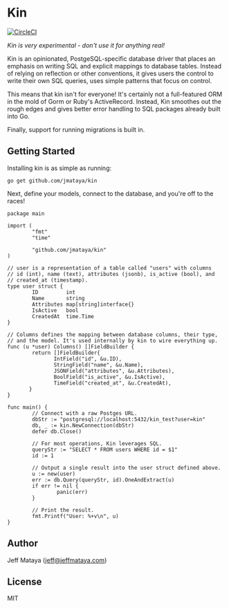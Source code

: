 # Kin

[![CircleCI](https://circleci.com/gh/jmataya/kin.svg?style=svg)](https://circleci.com/gh/jmataya/kin)

*Kin is very experimental - don't use it for anything real!*

Kin is an opinionated, PostgeSQL-specific database driver that places an
emphasis on writing SQL and explicit mappings to database tables. Instead of
relying on reflection or other conventions, it gives users the control to
write their own SQL queries, uses simple patterns that focus on control.

This means that kin isn't for everyone! It's certainly not a
full-featured ORM in the mold of Gorm or Ruby's ActiveRecord. Instead, Kin
smoothes out the rough edges and gives better error handling to SQL packages
already built into Go.

Finally, support for running migrations is built in.

## Getting Started

Installing kin is as simple as running:

```shell
go get github.com/jmataya/kin
```

Next, define your models, connect to the database, and you're off to the
races!

```golang
package main

import (
        "fmt"
        "time"

        "github.com/jmataya/kin"
)

// user is a representation of a table called "users" with columns
// id (int), name (text), attributes (jsonb), is_active (bool), and
// created_at (timestamp).
type user struct {
        ID         int
        Name       string
        Attributes map[string]interface{}
        IsActive   bool
        CreatedAt  time.Time
}

// Columns defines the mapping between database columns, their type,
// and the model. It's used internally by kin to wire everything up.
func (u *user) Columns() []FieldBuilder {
        return []FieldBuilder{
               IntField("id", &u.ID),
               StringField("name", &u.Name),
               JSONField("attributes", &u.Attributes),
               BoolField("is_active", &u.IsActive),
               TimeField("created_at", &u.CreatedAt),
       }
}

func main() {
        // Connect with a raw Postges URL.
        dbStr := "postgresql://localhost:5432/kin_test?user=kin"
        db, _ := kin.NewConnection(dbStr)
        defer db.Close()
        
        // For most operations, Kin leverages SQL.
        queryStr := "SELECT * FROM users WHERE id = $1"
        id := 1
        
        // Output a single result into the user struct defined above.
        u := new(user)
        err := db.Query(queryStr, id).OneAndExtract(u)
        if err != nil {
                panic(err)
        }
        
        // Print the result.
        fmt.Printf("User: %+v\n", u)
}
```

## Author

Jeff Mataya (jeff@jeffmataya.com)

## License

MIT
